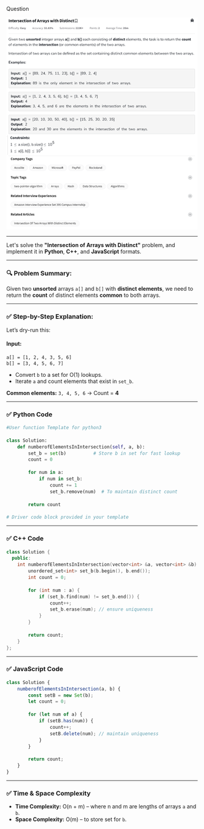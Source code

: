Question

![Question](Question.png)

---

Let's solve the **"Intersection of Arrays with Distinct"** problem, and implement it in **Python**, **C++**, and **JavaScript** formats.

---

### 🔍 Problem Summary:

Given two **unsorted** arrays `a[]` and `b[]` with **distinct elements**, we need to return the **count** of distinct elements **common** to both arrays.

---

### ✅ Step-by-Step Explanation:

Let’s dry-run this:

#### Input:

```
a[] = [1, 2, 4, 3, 5, 6]
b[] = [3, 4, 5, 6, 7]
```

* Convert `b` to a set for O(1) lookups.
* Iterate `a` and count elements that exist in `set_b`.

**Common elements:** `3, 4, 5, 6` → Count = **4**

---

### ✅ Python Code

```python
#User function Template for python3

class Solution:
    def numberofElementsInIntersection(self, a, b):
        set_b = set(b)          # Store b in set for fast lookup
        count = 0

        for num in a:
            if num in set_b:
                count += 1
                set_b.remove(num)  # To maintain distinct count

        return count

# Driver code block provided in your template
```

---

### ✅ C++ Code

```cpp
class Solution {
  public:
    int numberofElementsInIntersection(vector<int> &a, vector<int> &b) {
        unordered_set<int> set_b(b.begin(), b.end());
        int count = 0;

        for (int num : a) {
            if (set_b.find(num) != set_b.end()) {
                count++;
                set_b.erase(num); // ensure uniqueness
            }
        }

        return count;
    }
};
```

---

### ✅ JavaScript Code

```javascript
class Solution {
    numberofElementsInIntersection(a, b) {
        const setB = new Set(b);
        let count = 0;

        for (let num of a) {
            if (setB.has(num)) {
                count++;
                setB.delete(num); // maintain uniqueness
            }
        }

        return count;
    }
}
```

---

### ✅ Time & Space Complexity

* **Time Complexity:** O(n + m) – where n and m are lengths of arrays `a` and `b`.
* **Space Complexity:** O(m) – to store set for `b`.


